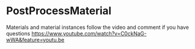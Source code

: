 # PostProcessMaterial
 Materials and material instances follow the video and comment if you have questions
 https://www.youtube.com/watch?v=C0ckNaG-wWA&feature=youtu.be
